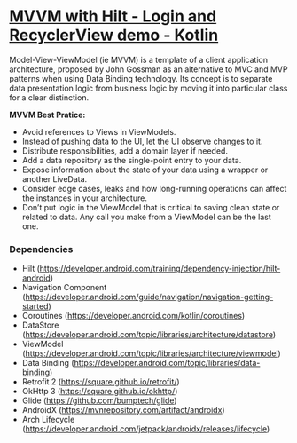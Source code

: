 # [MVVM with Hilt - Login and RecyclerView demo - Kotlin](https://github.com/Geminai/MVVM-login-and-recyclerview-demo)

Model-View-ViewModel (ie MVVM) is a template of a client application architecture, proposed by John Gossman as an alternative to MVC and MVP patterns when using Data Binding technology. Its concept is to separate data presentation logic from business logic by moving it into particular class for a clear distinction.


**MVVM Best Pratice:**
- Avoid references to Views in ViewModels.
- Instead of pushing data to the UI, let the UI observe changes to it.
- Distribute responsibilities, add a domain layer if needed.
- Add a data repository as the single-point entry to your data.
- Expose information about the state of your data using a wrapper or another LiveData.
- Consider edge cases, leaks and how long-running operations can affect the instances in your architecture.
- Don’t put logic in the ViewModel that is critical to saving clean state or related to data. Any call you make from a ViewModel can be the last one.


### Dependencies

- Hilt (https://developer.android.com/training/dependency-injection/hilt-android)
- Navigation Component (https://developer.android.com/guide/navigation/navigation-getting-started)
- Coroutines (https://developer.android.com/kotlin/coroutines)
- DataStore (https://developer.android.com/topic/libraries/architecture/datastore)
- ViewModel (https://developer.android.com/topic/libraries/architecture/viewmodel)
- Data Binding (https://developer.android.com/topic/libraries/data-binding)
- Retrofit 2 (https://square.github.io/retrofit/)
- OkHttp 3 (https://square.github.io/okhttp/)
- Glide (https://github.com/bumptech/glide)
- AndroidX (https://mvnrepository.com/artifact/androidx)
- Arch Lifecycle (https://developer.android.com/jetpack/androidx/releases/lifecycle)

